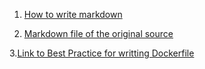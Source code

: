 1. [How to write markdown ](https://github.com/adam-p/markdown-here/wiki/Markdown-Cheatsheet)

2. [Markdown file of the original source](https://github.com/docker/docker.github.io/blob/master/develop/develop-images/dockerfile_best-practices.md)

3.[Link to Best Practice for writting Dockerfile](https://docs.docker.com/develop/develop-images/dockerfile_best-practices/)
